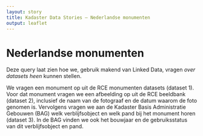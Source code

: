 ```yaml
---
layout: story
title: Kadaster Data Stories ― Nederlandse monumenten
output: leaflet
---
```

# Nederlandse monumenten

Deze query laat zien hoe we, gebruik makend van Linked Data,
  vragen <i>over datasets heen</i> kunnen stellen.

We vragen een monument op uit de RCE monumenten datasets
  (dataset 1).  Voor dat monument vragen we een afbeelding op
  uit de RCE beeldbank (dataset 2), inclusief de naam van de
  fotograaf en de datum waarom de foto genomen is.  Vervolgens
  vragen we aan de Kadaster Basis Administratie Gebouwen (BAG)
  welk verblijfsobject en welk pand bij het monument horen
  (dataset 3).  In de BAG vinden we ook het bouwjaar en de
  gebruiksstatus van dit verblijfsobject en pand.
<div data-query
     data-query-sparql="museum_flehite.rq">
</div>

